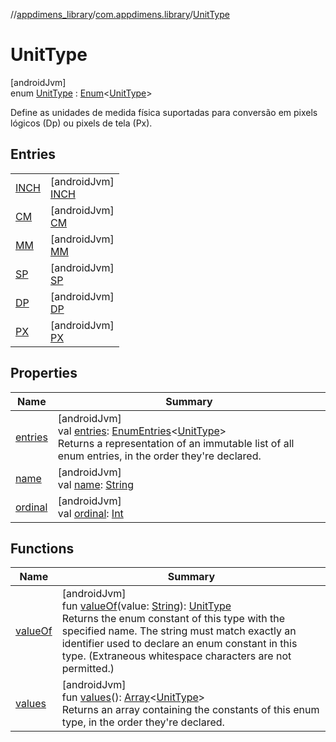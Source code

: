 //[appdimens_library](../../../index.md)/[com.appdimens.library](../index.md)/[UnitType](index.md)

# UnitType

[androidJvm]\
enum [UnitType](index.md) : [Enum](https://kotlinlang.org/api/core/kotlin-stdlib/kotlin/-enum/index.html)&lt;[UnitType](index.md)&gt; 

Define as unidades de medida física suportadas para conversão em pixels lógicos (Dp) ou pixels de tela (Px).

## Entries

| | |
|---|---|
| [INCH](-i-n-c-h/index.md) | [androidJvm]<br>[INCH](-i-n-c-h/index.md) |
| [CM](-c-m/index.md) | [androidJvm]<br>[CM](-c-m/index.md) |
| [MM](-m-m/index.md) | [androidJvm]<br>[MM](-m-m/index.md) |
| [SP](-s-p/index.md) | [androidJvm]<br>[SP](-s-p/index.md) |
| [DP](-d-p/index.md) | [androidJvm]<br>[DP](-d-p/index.md) |
| [PX](-p-x/index.md) | [androidJvm]<br>[PX](-p-x/index.md) |

## Properties

| Name | Summary |
|---|---|
| [entries](entries.md) | [androidJvm]<br>val [entries](entries.md): [EnumEntries](https://kotlinlang.org/api/core/kotlin-stdlib/kotlin.enums/-enum-entries/index.html)&lt;[UnitType](index.md)&gt;<br>Returns a representation of an immutable list of all enum entries, in the order they're declared. |
| [name](-p-x/index.md#-372974862%2FProperties%2F373173406) | [androidJvm]<br>val [name](-p-x/index.md#-372974862%2FProperties%2F373173406): [String](https://kotlinlang.org/api/core/kotlin-stdlib/kotlin/-string/index.html) |
| [ordinal](-p-x/index.md#-739389684%2FProperties%2F373173406) | [androidJvm]<br>val [ordinal](-p-x/index.md#-739389684%2FProperties%2F373173406): [Int](https://kotlinlang.org/api/core/kotlin-stdlib/kotlin/-int/index.html) |

## Functions

| Name | Summary |
|---|---|
| [valueOf](value-of.md) | [androidJvm]<br>fun [valueOf](value-of.md)(value: [String](https://kotlinlang.org/api/core/kotlin-stdlib/kotlin/-string/index.html)): [UnitType](index.md)<br>Returns the enum constant of this type with the specified name. The string must match exactly an identifier used to declare an enum constant in this type. (Extraneous whitespace characters are not permitted.) |
| [values](values.md) | [androidJvm]<br>fun [values](values.md)(): [Array](https://kotlinlang.org/api/core/kotlin-stdlib/kotlin/-array/index.html)&lt;[UnitType](index.md)&gt;<br>Returns an array containing the constants of this enum type, in the order they're declared. |